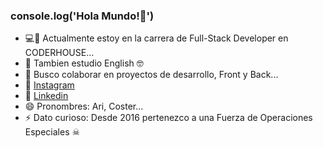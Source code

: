 ### console.log('Hola Mundo!👋')

- 💻📱 Actualmente estoy en la carrera de Full-Stack Developer en CODERHOUSE...
- 🌱 Tambien estudio English 🤓
- 👯 Busco colaborar en proyectos de desarrollo, Front y Back...
- 📸 [Instagram](https://www.instagram.com/ariadobatto/) 
- 💼 [Linkedin](https://www.linkedin.com/in/gustavo-ariel-adobatto-4561b1216/)
- 😄 Pronombres: Ari, Coster...
- ⚡ Dato curioso: Desde 2016 pertenezco a una Fuerza de Operaciones Especiales ☠

